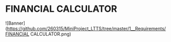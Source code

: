 # FINANCIAL CALCULATOR
![Banner](https://github.com/260315/MiniProject_LTTS/tree/master/1__Requirements/FINANCIAL CALCULATOR.png)
